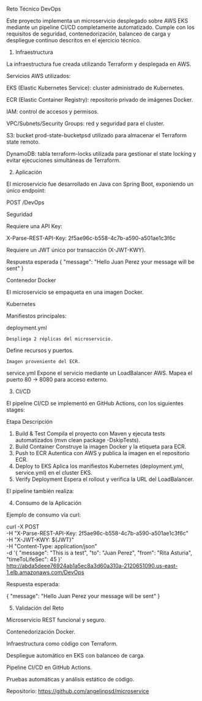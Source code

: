 Reto Técnico DevOps 

Este proyecto implementa un microservicio desplegado sobre AWS EKS mediante un pipeline CI/CD completamente automatizado.
Cumple con los requisitos de seguridad, contenedorización, balanceo de carga y despliegue continuo descritos en el ejercicio técnico.

1. Infraestructura

La infraestructura fue creada utilizando Terraform y desplegada en AWS.

Servicios AWS utilizados:

EKS (Elastic Kubernetes Service): cluster administrado de Kubernetes.

ECR (Elastic Container Registry): repositorio privado de imágenes Docker.

IAM: control de accesos y permisos.

VPC/Subnets/Security Groups: red y seguridad para el cluster.

S3: bucket prod-state-bucketpsd utilizado para almacenar el Terraform state remoto.

DynamoDB: tabla terraform-locks utilizada para gestionar el state locking y evitar ejecuciones simultáneas de Terraform.

2. Aplicación

El microservicio fue desarrollado en Java con Spring Boot, exponiendo un único endpoint:

POST /DevOps

Seguridad

Requiere una API Key:

X-Parse-REST-API-Key: 2f5ae96c-b558-4c7b-a590-a501ae1c3f6c


Requiere un JWT único por transacción (X-JWT-KWY).

Respuesta esperada
{
"message": "Hello Juan Perez your message will be sent"
}

Contenedor Docker

El microservicio se empaqueta en una imagen Docker.

Kubernetes

Manifiestos principales:

deployment.yml

    Despliega 2 réplicas del microservicio.
Define recursos y puertos.

    Imagen proveniente del ECR.

service.yml
Expone el servicio mediante un LoadBalancer AWS.
Mapea el puerto 80 → 8080 para acceso externo.

3. CI/CD

El pipeline CI/CD se implementó en GitHub Actions, con los siguientes stages:

Etapa	Descripción
1.  Build & Test	Compila el proyecto con Maven y ejecuta tests automatizados (mvn clean package -DskipTests).
2. Build Container	Construye la imagen Docker y la etiqueta para ECR.
3. Push to ECR	Autentica con AWS y publica la imagen en el repositorio ECR.
4. Deploy to EKS	Aplica los manifiestos Kubernetes (deployment.yml, service.yml) en el cluster EKS.
5. Verify Deployment	Espera el rollout y verifica la URL del LoadBalancer.

El pipeline también realiza:

4. Consumo de la Aplicación

Ejemplo de consumo vía curl:

curl -X POST \
-H "X-Parse-REST-API-Key: 2f5ae96c-b558-4c7b-a590-a501ae1c3f6c" \
-H "X-JWT-KWY: ${JWT}" \
-H "Content-Type: application/json" \
-d '{ "message": "This is a test", "to": "Juan Perez", "from": "Rita Asturia", "timeToLifeSec": 45 }' \
http://abda5deee76924ab1a5ec8a3d60a310a-2120651090.us-east-1.elb.amazonaws.com/DevOps


Respuesta esperada:

{
"message": "Hello Juan Perez your message will be sent"
}

5. Validación del Reto

Microservicio REST funcional y seguro.

Contenedorización Docker.

Infraestructura como código con Terraform.

Despliegue automático en EKS con balanceo de carga.

Pipeline CI/CD en GitHub Actions.

Pruebas automáticas y análisis estático de código.

Repositorio:
https://github.com/angelinpsd/microservice